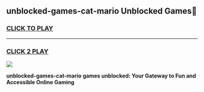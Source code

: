 
## unblocked-games-cat-mario Unblocked Games👋
<h3>
<a href="https://news.freeplayer.one?title=unblocked-games-cat-mario&ref=16F">CLICK TO PLAY</a></h3>
<hr>

<h3>
<a href="https://news.freeplayer.one?title=unblocked-games-cat-mario&ref=16F">CLICK 2 PLAY</a>
  
</h3>

<a href="https://news.freeplayer.one?title=unblocked-games-cat-mario&ref=16F/"><img src="https://clearcache.store/games.png"></a>


**unblocked-games-cat-mario games unblocked: Your Gateway to Fun and Accessible Online Gaming**
